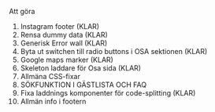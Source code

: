 Att göra

1. Instagram footer (KLAR)
2. Rensa dummy data (KLAR)
3. Generisk Error wall (KLAR)
4. Byta ut switchen till radio buttons i OSA sektionen  (KLAR)
5. Google maps marker (KLAR)
6. Skeleton laddare för Osa sida (KLAR)
7. Allmäna CSS-fixar
8. SÖKFUNKTION I GÄSTLISTA OCH FAQ
9. Fixa laddnings komponenter för code-splitting (KLAR)
10. Allmän info i footern